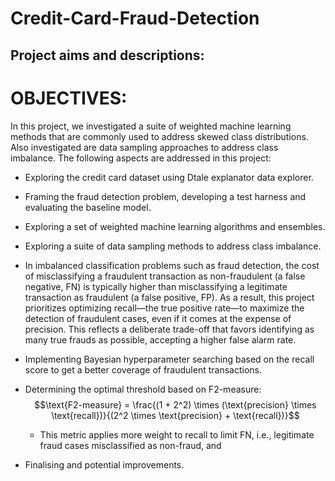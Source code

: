 # Credit-Card-Fraud-Detection
## Project aims and descriptions:
# OBJECTIVES: 

In this project, we investigated a suite of weighted machine learning methods that are commonly used to address skewed class distributions. Also investigated are data sampling approaches to address class imbalance. The following aspects are addressed in this project:
- Exploring the credit card dataset using Dtale explanator data explorer.
- Framing the fraud detection problem, developing a test harness and evaluating the baseline model. 
- Exploring a set of weighted machine learning algorithms and ensembles.
- Exploring a suite of data sampling methods to address class imbalance.
- In imbalanced classification problems such as fraud detection, the cost of misclassifying a fraudulent transaction as non-fraudulent (a false negative, FN) is typically higher than misclassifying a legitimate transaction as fraudulent (a false positive, FP). As a result, this project prioritizes optimizing recall—the true positive rate—to maximize the detection of fraudulent cases, even if it comes at the expense of precision. This reflects a deliberate trade-off that favors identifying as many true frauds as possible, accepting a higher false alarm rate.
- Implementing Bayesian hyperparameter searching based on the recall score to get a better coverage of fraudulent transactions.
- Determining the optimal threshold based on F2-measure:
$$\text{F2-measure} = \frac{(1 + 2^2) \times (\text{precision} \times \text{recall})}{(2^2 \times \text{precision} + \text{recall})}$$

   - This metric applies more weight to recall to limit FN, i.e., legitimate fraud cases misclassified as non-fraud, and
- Finalising and potential improvements.
